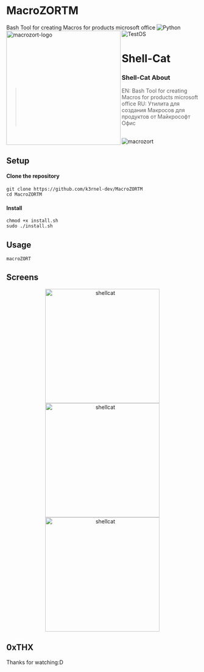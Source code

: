 # MacroZORTM
 Bash Tool for creating Macros for products microsoft office
![Python](https://img.shields.io/badge/Language-Python-blue?style=for-the-badge&logo=python)
![TestOS](https://img.shields.io/badge/OS-KaliLinux-red?style=for-the-badge&logo=linux)
<img alt="macrozort-logo" align="left" width="300" height="300" src="https://github.com/K3rnel-Dev/MacroZORTM/screens/zort.png">
<h1>Shell-Cat</h1>

### Shell-Cat About
> EN:
> Bash Tool for creating Macros for products microsoft office
> RU:
> Утилита для создания Макросов для продуктов от Майкрософт Офис
</br>

<img alt="macrozort" align="center" src="https://github.com/K3rnel-Dev/MacroZORTM/screens/1.png">


## Setup

#### Clone the repository
```shell
git clone https://github.com/k3rnel-dev/MacroZORTM
cd MacroZORTM
```

#### Install
```shell
chmod +x install.sh
sudo ./install.sh
```

## Usage
```shell
macroZORT 
```

## Screens
<p float="left" align="center">
  <img alt="shellcat" width="300" src="https://github.com/K3rnel-Dev/ShellCat/screens/1.png">
  <img alt="shellcat" width="300" src="https://github.com/K3rnel-Dev/MacroZORTM/screens/2.png">
  <img alt="shellcat" width="300" src="https://github.com/K3rnel-Dev/MacroZORTM/screens/3.png">
</p> 

## 0xTHX
Thanks for watching:D